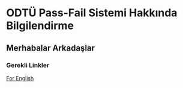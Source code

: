 # ODTÜ Pass-Fail Sistemi Hakkında Bilgilendirme 

## Merhabalar Arkadaşlar
### Gerekli Linkler
[For English](https://github.com/alpaylan/pass-fail-metu/english.html)



